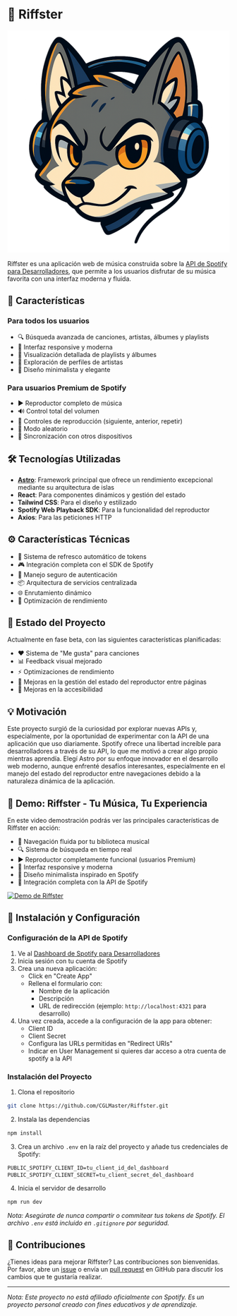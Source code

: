# 🎵 Riffster

![Riffster Logo](/src/assets/img/riffter_logo.png)

Riffster es una aplicación web de música construida sobre la [API de Spotify para Desarrolladores](https://developer.spotify.com/documentation/web-api), que permite a los usuarios disfrutar de su música favorita con una interfaz moderna y fluida.

## 🚀 Características

### Para todos los usuarios
- 🔍 Búsqueda avanzada de canciones, artistas, álbumes y playlists
- 📱 Interfaz responsive y moderna
- 📑 Visualización detallada de playlists y álbumes
- 👥 Exploración de perfiles de artistas
- 🎨 Diseño minimalista y elegante

### Para usuarios Premium de Spotify
- ▶️ Reproductor completo de música
- 🔊 Control total del volumen
- 🔄 Controles de reproducción (siguiente, anterior, repetir)
- 🎲 Modo aleatorio
- 📱 Sincronización con otros dispositivos

## 🛠️ Tecnologías Utilizadas

- **[Astro](https://astro.build/)**: Framework principal que ofrece un rendimiento excepcional mediante su arquitectura de islas
- **React**: Para componentes dinámicos y gestión del estado
- **Tailwind CSS**: Para el diseño y estilizado
- **Spotify Web Playback SDK**: Para la funcionalidad del reproductor
- **Axios**: Para las peticiones HTTP

## ⚙️ Características Técnicas

- 🔄 Sistema de refresco automático de tokens
- 🎮 Integración completa con el SDK de Spotify
- 🔐 Manejo seguro de autenticación
- 📦 Arquitectura de servicios centralizada
- 🌐 Enrutamiento dinámico
- 🎯 Optimización de rendimiento

## 🎯 Estado del Proyecto

Actualmente en fase beta, con las siguientes características planificadas:
- ❤️ Sistema de "Me gusta" para canciones
- 📊 Feedback visual mejorado
- ⚡ Optimizaciones de rendimiento
- 🔧 Mejoras en la gestión del estado del reproductor entre páginas
- 📱 Mejoras en la accesibilidad

## 💡 Motivación

Este proyecto surgió de la curiosidad por explorar nuevas APIs y, especialmente, por la oportunidad de experimentar con la API de una aplicación que uso diariamente. Spotify ofrece una libertad increíble para desarrolladores a través de su API, lo que me motivó a crear algo propio mientras aprendía. Elegí Astro por su enfoque innovador en el desarrollo web moderno, aunque enfrenté desafíos interesantes, especialmente en el manejo del estado del reproductor entre navegaciones debido a la naturaleza dinámica de la aplicación.

## 🎥 Demo: Riffster - Tu Música, Tu Experiencia

En este video demostración podrás ver las principales características de Riffster en acción:
- 🎵 Navegación fluida por tu biblioteca musical
- 🔍 Sistema de búsqueda en tiempo real
- ▶️ Reproductor completamente funcional (usuarios Premium)
- 📱 Interfaz responsive y moderna
- 🎨 Diseño minimalista inspirado en Spotify
- 🔄 Integración completa con la API de Spotify

[![Demo de Riffster](https://img.youtube.com/vi/2kbbo3K7GUk/0.jpg)](https://youtu.be/2kbbo3K7GUk)

## 🔧 Instalación y Configuración

### Configuración de la API de Spotify

1. Ve al [Dashboard de Spotify para Desarrolladores](https://developer.spotify.com/dashboard)
2. Inicia sesión con tu cuenta de Spotify
3. Crea una nueva aplicación:
   - Click en "Create App"
   - Rellena el formulario con:
     - Nombre de la aplicación
     - Descripción
     - URL de redirección (ejemplo: `http://localhost:4321` para desarrollo)
4. Una vez creada, accede a la configuración de la app para obtener:
   - Client ID
   - Client Secret
   - Configura las URLs permitidas en "Redirect URIs"
   - Indicar en User Management si quieres dar acceso a otra cuenta de spotify a la API

### Instalación del Proyecto

1. Clona el repositorio
```bash
git clone https://github.com/CGLMaster/Riffster.git
```

2. Instala las dependencias
```bash
npm install
```

3. Crea un archivo `.env` en la raíz del proyecto y añade tus credenciales de Spotify:
```env
PUBLIC_SPOTIFY_CLIENT_ID=tu_client_id_del_dashboard
PUBLIC_SPOTIFY_CLIENT_SECRET=tu_client_secret_del_dashboard
```

4. Inicia el servidor de desarrollo
```bash
npm run dev
```

*Nota: Asegúrate de nunca compartir o commitear tus tokens de Spotify. El archivo `.env` está incluido en `.gitignore` por seguridad.*

## 🤝 Contribuciones

¿Tienes ideas para mejorar Riffster? Las contribuciones son bienvenidas. Por favor, abre un [issue](https://github.com/CGLMaster/Riffster/issues) o envía un [pull request](https://github.com/CGLMaster/Riffster/pulls) en GitHub para discutir los cambios que te gustaría realizar.

---

*Nota: Este proyecto no está afiliado oficialmente con Spotify. Es un proyecto personal creado con fines educativos y de aprendizaje.*
